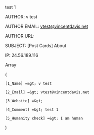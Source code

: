 <html><body><p>test 1

<!--more-->

AUTHOR: v test

AUTHOR EMAIL: vtest@vincentdavis.net

AUTHOR URL: 

SUBJECT: [Post Cards] About

IP: 24.56.189.116

Array

(

    [1_Name] =&gt; v test

    [2_Email] =&gt; vtest@vincentdavis.net

    [3_Website] =&gt; 

    [4_Comment] =&gt; test 1

    [5_Humanity check] =&gt; I am human

)

</p></body></html>
